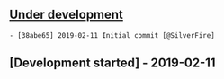 
## [Under development]

    - [38abe65] 2019-02-11 Initial commit [@SilverFire]

## [Development started] - 2019-02-11

[@hiqsol]: https://github.com/hiqsol
[sol@hiqdev.com]: https://github.com/hiqsol
[@SilverFire]: https://github.com/SilverFire
[d.naumenko.a@gmail.com]: https://github.com/SilverFire
[@tafid]: https://github.com/tafid
[andreyklochok@gmail.com]: https://github.com/tafid
[@BladeRoot]: https://github.com/BladeRoot
[bladeroot@gmail.com]: https://github.com/BladeRoot
[38abe65]: https://github.com/hiqdev/omnipay-ikajo/commit/38abe65
[Under development]: https://github.com/hiqdev/omnipay-ikajo/releases

